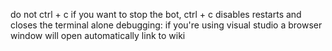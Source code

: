 do not ctrl + c if you want to stop the bot, ctrl + c disables restarts and closes the terminal alone
debugging: if you're using visual studio a browser window will open automatically
link to wiki